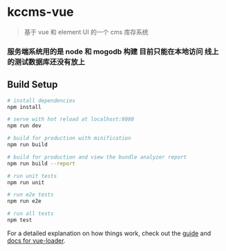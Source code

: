 # kccms-vue

> 基于 vue 和 element UI 的一个 cms 库存系统

### 服务端系统用的是 node 和 mogodb 构建 目前只能在本地访问 线上的测试数据库还没有放上

## Build Setup

``` bash
# install dependencies
npm install

# serve with hot reload at localhost:8080
npm run dev

# build for production with minification
npm run build

# build for production and view the bundle analyzer report
npm run build --report

# run unit tests
npm run unit

# run e2e tests
npm run e2e

# run all tests
npm test
```

For a detailed explanation on how things work, check out the [guide](http://vuejs-templates.github.io/webpack/) and [docs for vue-loader](http://vuejs.github.io/vue-loader).
